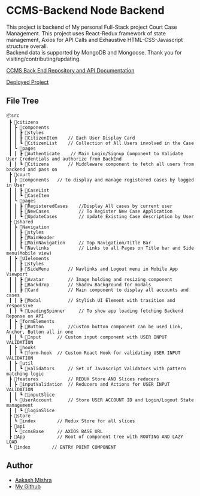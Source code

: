 # CCMS-Backend Node Backend
This project is backend of My personal Full-Stack project Court Case Management. This project uses React-Redux framework of state management, Axios for API Calls and Exhaustive HTML-CSS-Javascript structure overall.  
Backend data is supported by MongoDB and Mongoose. Thank you for visiting/contributing/updating.

[CCMS Back End Repository and API Documentation](https://github.com/Aakash-mishra2/node-express-mongodb-court-case-management-backend)

[Deployed Project](https://yourccms.netlify.app/)


## File Tree
```
📦src
 ┣ 📂citizens
 ┃ ┣ 📂components
 ┃ ┃ ┣ 📂styles
 ┃ ┃ ┣ 📜CitizenItem    // Each User Display Card 
 ┃ ┃ ┗ 📜CitizenList    // Collection of All Users involved in the Case
 ┃ ┗ 📂pages
 ┃ ┃ ┣ 📜Authenticate    // Main Login/Signup Component to Validate User Credentials and authorize from BackEnd
 ┃ ┃ ┗ 📜Citizens       // Middleware component to fetch all users from backend and pass on 
 ┣ 📂court
 ┃ ┣ 📂components   // to display and manage registered cases by logged in User 
 ┃ ┃ ┣ 📜CaseList
 ┃ ┃ ┗ 📜CaseItem
 ┃ ┗ 📂pages
 ┃ ┃ ┣ 📜RegisteredCases    //Display All cases by current user
 ┃ ┃ ┣ 📜NewCases           // To Register New Case Application
 ┃ ┃ ┗ 📜UpdateCases        // Update Existing Case description by User  
 ┣ 📂shared
 ┃ ┣ 📂Navigation
 ┃ ┃ ┣ 📂styles
 ┃ ┃ ┣ 📜MainHeader
 ┃ ┃ ┣ 📜MainNavigation     // Top Navigation/Title Bar
 ┃ ┃ ┗ 📜Navlinks           // Links to all Pages on Title bar and Side menu(Mobile view)
 ┃ ┣ 📂UIelements
 ┃ ┃ ┣ 📂styles
 ┃ ┃ ┣ 📜SideMenu       // Navlinks and Logout menu in Mobile App Viewport
 ┃ ┃ ┣ 📜Avatar         // Image holding and resizing component
 ┃ ┃ ┣ 📜Backdrop       // Shadow Background for modals
 ┃ ┃ ┣ 📜Card           // Main component to display all accounts and cases
 ┃ ┃ ┣ 📜Modal          // Stylish UI Element with trasition and responsive 
 ┃ ┃ ┗ 📜LoadingSpinner     // To show app loading fetching Backend Reponse on API
 ┃ ┣ 📂formElements
 ┃ ┃ ┣ 📜Button         //Custom button component can be used Link, Anchor, Button all in one
 ┃ ┃ ┗ 📜Input      // Custom input component with USER INPUT VALIDATION
 ┃ ┣ 📂hooks
 ┃ ┃ ┗ 📜form-hook  // Custom React Hook for validating USER INPUT VALIDATION
 ┃ ┣ 📂util
 ┃ ┃ ┗ 📜validators     // Set of Javascript Validators with pattern matching logic
 ┣ 📂features           // REDUX Store AND Slices reducers 
 ┃ ┣ 📂inputValidation  // Reducers and Actions for USER INPUT VALIDATION 
 ┃ ┃ ┗ 📜inputSlice
 ┃ ┗ 📂UserAccount      // Store USER ACCOUNT ID and Login/Logout State management
 ┃ ┃ ┗ 📜loginSlice
 ┣ 📂store
 ┃ ┗ 📜index        // Redux Store for all slices
 ┣ 📂api
 ┃ ┗ 📜ccmsBase     // AXIOS BASE URL
 ┣ 📜App            // Root of component tree with ROUTING AND LAZY LOAD        
 ┗ 📜index        // ENTRY POINT COMPONENT 
```
## Author
- [Aakash Mishra](https://portfolio-aakash28.netlify.app/)
- [My Github ](https://github.com/Aakash-mishra2)
